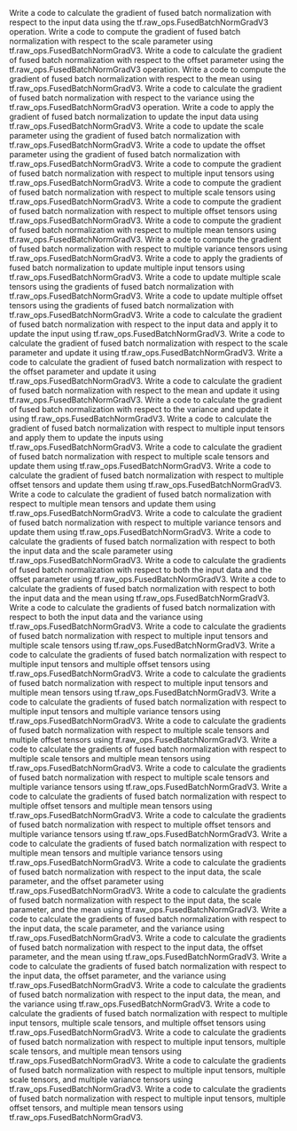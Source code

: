 Write a code to calculate the gradient of fused batch normalization with respect to the input data using the tf.raw_ops.FusedBatchNormGradV3 operation.
Write a code to compute the gradient of fused batch normalization with respect to the scale parameter using tf.raw_ops.FusedBatchNormGradV3.
Write a code to calculate the gradient of fused batch normalization with respect to the offset parameter using the tf.raw_ops.FusedBatchNormGradV3 operation.
Write a code to compute the gradient of fused batch normalization with respect to the mean using tf.raw_ops.FusedBatchNormGradV3.
Write a code to calculate the gradient of fused batch normalization with respect to the variance using the tf.raw_ops.FusedBatchNormGradV3 operation.
Write a code to apply the gradient of fused batch normalization to update the input data using tf.raw_ops.FusedBatchNormGradV3.
Write a code to update the scale parameter using the gradient of fused batch normalization with tf.raw_ops.FusedBatchNormGradV3.
Write a code to update the offset parameter using the gradient of fused batch normalization with tf.raw_ops.FusedBatchNormGradV3.
Write a code to compute the gradient of fused batch normalization with respect to multiple input tensors using tf.raw_ops.FusedBatchNormGradV3.
Write a code to compute the gradient of fused batch normalization with respect to multiple scale tensors using tf.raw_ops.FusedBatchNormGradV3.
Write a code to compute the gradient of fused batch normalization with respect to multiple offset tensors using tf.raw_ops.FusedBatchNormGradV3.
Write a code to compute the gradient of fused batch normalization with respect to multiple mean tensors using tf.raw_ops.FusedBatchNormGradV3.
Write a code to compute the gradient of fused batch normalization with respect to multiple variance tensors using tf.raw_ops.FusedBatchNormGradV3.
Write a code to apply the gradients of fused batch normalization to update multiple input tensors using tf.raw_ops.FusedBatchNormGradV3.
Write a code to update multiple scale tensors using the gradients of fused batch normalization with tf.raw_ops.FusedBatchNormGradV3.
Write a code to update multiple offset tensors using the gradients of fused batch normalization with tf.raw_ops.FusedBatchNormGradV3.
Write a code to calculate the gradient of fused batch normalization with respect to the input data and apply it to update the input using tf.raw_ops.FusedBatchNormGradV3.
Write a code to calculate the gradient of fused batch normalization with respect to the scale parameter and update it using tf.raw_ops.FusedBatchNormGradV3.
Write a code to calculate the gradient of fused batch normalization with respect to the offset parameter and update it using tf.raw_ops.FusedBatchNormGradV3.
Write a code to calculate the gradient of fused batch normalization with respect to the mean and update it using tf.raw_ops.FusedBatchNormGradV3.
Write a code to calculate the gradient of fused batch normalization with respect to the variance and update it using tf.raw_ops.FusedBatchNormGradV3.
Write a code to calculate the gradient of fused batch normalization with respect to multiple input tensors and apply them to update the inputs using tf.raw_ops.FusedBatchNormGradV3.
Write a code to calculate the gradient of fused batch normalization with respect to multiple scale tensors and update them using tf.raw_ops.FusedBatchNormGradV3.
Write a code to calculate the gradient of fused batch normalization with respect to multiple offset tensors and update them using tf.raw_ops.FusedBatchNormGradV3.
Write a code to calculate the gradient of fused batch normalization with respect to multiple mean tensors and update them using tf.raw_ops.FusedBatchNormGradV3.
Write a code to calculate the gradient of fused batch normalization with respect to multiple variance tensors and update them using tf.raw_ops.FusedBatchNormGradV3.
Write a code to calculate the gradients of fused batch normalization with respect to both the input data and the scale parameter using tf.raw_ops.FusedBatchNormGradV3.
Write a code to calculate the gradients of fused batch normalization with respect to both the input data and the offset parameter using tf.raw_ops.FusedBatchNormGradV3.
Write a code to calculate the gradients of fused batch normalization with respect to both the input data and the mean using tf.raw_ops.FusedBatchNormGradV3.
Write a code to calculate the gradients of fused batch normalization with respect to both the input data and the variance using tf.raw_ops.FusedBatchNormGradV3.
Write a code to calculate the gradients of fused batch normalization with respect to multiple input tensors and multiple scale tensors using tf.raw_ops.FusedBatchNormGradV3.
Write a code to calculate the gradients of fused batch normalization with respect to multiple input tensors and multiple offset tensors using tf.raw_ops.FusedBatchNormGradV3.
Write a code to calculate the gradients of fused batch normalization with respect to multiple input tensors and multiple mean tensors using tf.raw_ops.FusedBatchNormGradV3.
Write a code to calculate the gradients of fused batch normalization with respect to multiple input tensors and multiple variance tensors using tf.raw_ops.FusedBatchNormGradV3.
Write a code to calculate the gradients of fused batch normalization with respect to multiple scale tensors and multiple offset tensors using tf.raw_ops.FusedBatchNormGradV3.
Write a code to calculate the gradients of fused batch normalization with respect to multiple scale tensors and multiple mean tensors using tf.raw_ops.FusedBatchNormGradV3.
Write a code to calculate the gradients of fused batch normalization with respect to multiple scale tensors and multiple variance tensors using tf.raw_ops.FusedBatchNormGradV3.
Write a code to calculate the gradients of fused batch normalization with respect to multiple offset tensors and multiple mean tensors using tf.raw_ops.FusedBatchNormGradV3.
Write a code to calculate the gradients of fused batch normalization with respect to multiple offset tensors and multiple variance tensors using tf.raw_ops.FusedBatchNormGradV3.
Write a code to calculate the gradients of fused batch normalization with respect to multiple mean tensors and multiple variance tensors using tf.raw_ops.FusedBatchNormGradV3.
Write a code to calculate the gradients of fused batch normalization with respect to the input data, the scale parameter, and the offset parameter using tf.raw_ops.FusedBatchNormGradV3.
Write a code to calculate the gradients of fused batch normalization with respect to the input data, the scale parameter, and the mean using tf.raw_ops.FusedBatchNormGradV3.
Write a code to calculate the gradients of fused batch normalization with respect to the input data, the scale parameter, and the variance using tf.raw_ops.FusedBatchNormGradV3.
Write a code to calculate the gradients of fused batch normalization with respect to the input data, the offset parameter, and the mean using tf.raw_ops.FusedBatchNormGradV3.
Write a code to calculate the gradients of fused batch normalization with respect to the input data, the offset parameter, and the variance using tf.raw_ops.FusedBatchNormGradV3.
Write a code to calculate the gradients of fused batch normalization with respect to the input data, the mean, and the variance using tf.raw_ops.FusedBatchNormGradV3.
Write a code to calculate the gradients of fused batch normalization with respect to multiple input tensors, multiple scale tensors, and multiple offset tensors using tf.raw_ops.FusedBatchNormGradV3.
Write a code to calculate the gradients of fused batch normalization with respect to multiple input tensors, multiple scale tensors, and multiple mean tensors using tf.raw_ops.FusedBatchNormGradV3.
Write a code to calculate the gradients of fused batch normalization with respect to multiple input tensors, multiple scale tensors, and multiple variance tensors using tf.raw_ops.FusedBatchNormGradV3.
Write a code to calculate the gradients of fused batch normalization with respect to multiple input tensors, multiple offset tensors, and multiple mean tensors using tf.raw_ops.FusedBatchNormGradV3.